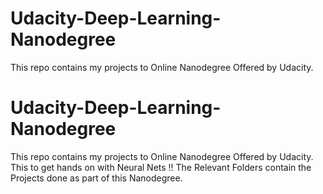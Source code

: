 # Udacity-Deep-Learning-Nanodegree

This repo contains my projects to Online Nanodegree Offered by Udacity.
# Udacity-Deep-Learning-Nanodegree

This repo contains my projects to Online Nanodegree Offered by Udacity.
This to get hands on with Neural Nets !! 
The Relevant Folders contain the Projects done as part of this Nanodegree.
